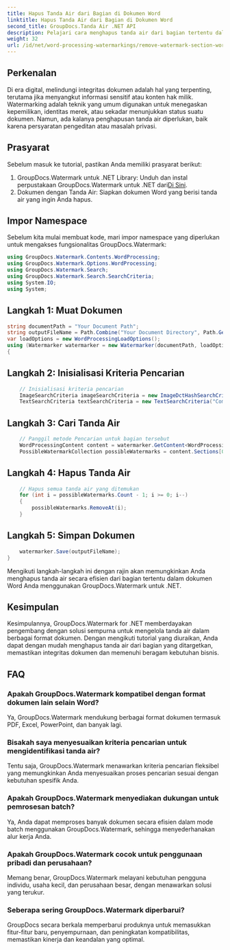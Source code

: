 ```yaml
---
title: Hapus Tanda Air dari Bagian di Dokumen Word
linktitle: Hapus Tanda Air dari Bagian di Dokumen Word
second_title: GroupDocs.Tanda Air .NET API
description: Pelajari cara menghapus tanda air dari bagian tertentu dalam dokumen Word menggunakan GroupDocs.Watermark untuk .NET. Tutorial komprehensif tersedia di sini.
weight: 32
url: /id/net/word-processing-watermarkings/remove-watermark-section-word-docs/
---
```

## Perkenalan
Di era digital, melindungi integritas dokumen adalah hal yang terpenting, terutama jika menyangkut informasi sensitif atau konten hak milik. Watermarking adalah teknik yang umum digunakan untuk menegaskan kepemilikan, identitas merek, atau sekadar menunjukkan status suatu dokumen. Namun, ada kalanya penghapusan tanda air diperlukan, baik karena persyaratan pengeditan atau masalah privasi.
## Prasyarat
Sebelum masuk ke tutorial, pastikan Anda memiliki prasyarat berikut:
1.  GroupDocs.Watermark untuk .NET Library: Unduh dan instal perpustakaan GroupDocs.Watermark untuk .NET dari[Di Sini](https://releases.groupdocs.com/Watermark/net/).
2. Dokumen dengan Tanda Air: Siapkan dokumen Word yang berisi tanda air yang ingin Anda hapus.

## Impor Namespace
Sebelum kita mulai membuat kode, mari impor namespace yang diperlukan untuk mengakses fungsionalitas GroupDocs.Watermark:
```csharp
using GroupDocs.Watermark.Contents.WordProcessing;
using GroupDocs.Watermark.Options.WordProcessing;
using GroupDocs.Watermark.Search;
using GroupDocs.Watermark.Search.SearchCriteria;
using System.IO;
using System;
```
## Langkah 1: Muat Dokumen
```csharp
string documentPath = "Your Document Path";
string outputFileName = Path.Combine("Your Document Directory", Path.GetFileName(documentPath));
var loadOptions = new WordProcessingLoadOptions();
using (Watermarker watermarker = new Watermarker(documentPath, loadOptions))
{
```
## Langkah 2: Inisialisasi Kriteria Pencarian
```csharp
    // Inisialisasi kriteria pencarian
    ImageSearchCriteria imageSearchCriteria = new ImageDctHashSearchCriteria(Constants.LogoPng);
    TextSearchCriteria textSearchCriteria = new TextSearchCriteria("Company Name");
```
## Langkah 3: Cari Tanda Air
```csharp
    // Panggil metode Pencarian untuk bagian tersebut
    WordProcessingContent content = watermarker.GetContent<WordProcessingContent>();
    PossibleWatermarkCollection possibleWatermarks = content.Sections[0].Search(textSearchCriteria.Or(imageSearchCriteria));
```
## Langkah 4: Hapus Tanda Air
```csharp
    // Hapus semua tanda air yang ditemukan
    for (int i = possibleWatermarks.Count - 1; i >= 0; i--)
    {
        possibleWatermarks.RemoveAt(i);
    }
```
## Langkah 5: Simpan Dokumen
```csharp
    watermarker.Save(outputFileName);
}
```
Mengikuti langkah-langkah ini dengan rajin akan memungkinkan Anda menghapus tanda air secara efisien dari bagian tertentu dalam dokumen Word Anda menggunakan GroupDocs.Watermark untuk .NET.

## Kesimpulan
Kesimpulannya, GroupDocs.Watermark for .NET memberdayakan pengembang dengan solusi sempurna untuk mengelola tanda air dalam berbagai format dokumen. Dengan mengikuti tutorial yang diuraikan, Anda dapat dengan mudah menghapus tanda air dari bagian yang ditargetkan, memastikan integritas dokumen dan memenuhi beragam kebutuhan bisnis.
## FAQ
### Apakah GroupDocs.Watermark kompatibel dengan format dokumen lain selain Word?
Ya, GroupDocs.Watermark mendukung berbagai format dokumen termasuk PDF, Excel, PowerPoint, dan banyak lagi.
### Bisakah saya menyesuaikan kriteria pencarian untuk mengidentifikasi tanda air?
Tentu saja, GroupDocs.Watermark menawarkan kriteria pencarian fleksibel yang memungkinkan Anda menyesuaikan proses pencarian sesuai dengan kebutuhan spesifik Anda.
### Apakah GroupDocs.Watermark menyediakan dukungan untuk pemrosesan batch?
Ya, Anda dapat memproses banyak dokumen secara efisien dalam mode batch menggunakan GroupDocs.Watermark, sehingga menyederhanakan alur kerja Anda.
### Apakah GroupDocs.Watermark cocok untuk penggunaan pribadi dan perusahaan?
Memang benar, GroupDocs.Watermark melayani kebutuhan pengguna individu, usaha kecil, dan perusahaan besar, dengan menawarkan solusi yang terukur.
### Seberapa sering GroupDocs.Watermark diperbarui?
GroupDocs secara berkala memperbarui produknya untuk memasukkan fitur-fitur baru, penyempurnaan, dan peningkatan kompatibilitas, memastikan kinerja dan keandalan yang optimal.